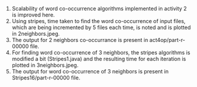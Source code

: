 1. Scalability of word co-occurrence algorithms implemented in activity 2 is improved here.
2. Using stripes, time taken to find the word co-occurrence of input files, which are being incremented by 5 files each time, is noted and is plotted in 2neighbors.jpeg.
3. The output for 2 neighbors co-occurrance is present in act4op/part-r-00000 file.
4. For finding word co-occurrence of 3 neighbors, the stripes algorithms is modified a bit (Stripes1.java) and the resulting time for each iteration is plotted in 3neighbors.jpeg.
5. The output for word co-occurrence of 3 neighbors is present in Stripes16/part-r-00000 file.
